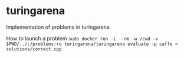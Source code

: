# turingarena
Implementation of problems in turingarena

How to launch a problem
```sudo docker run -i --rm -w /cwd -v $PWD/../:/problems:ro turingarena/turingarena evaluate -p caffe < solutions/correct.cpp```
